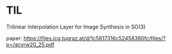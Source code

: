 # TIL

Trilinear Interpolation Layer for Image Synthesis in SO(3)

paper: https://files.icg.tugraz.at/d/1c5817316c52458380fc/files/?p=/acvrw20_25.pdf
